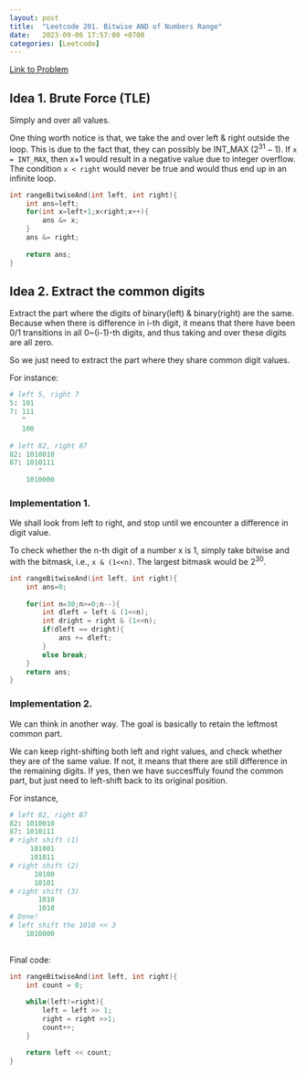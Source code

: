 ```yaml
---
layout: post
title:  "Leetcode 201. Bitwise AND of Numbers Range"
date:   2023-09-06 17:57:00 +0700
categories: [Leetcode]
---
```


[Link to Problem](https://leetcode.com/problems/bitwise-and-of-numbers-range/description/)

## Idea 1. Brute Force (TLE)

Simply and over all values.

One thing worth notice is that, we take the and over left & right outside the loop. This is due to the fact that, they can possibly be INT_MAX ($2^{31}-1$). If `x = INT_MAX`, then x+1 would result in a negative value due to integer overflow. The condition `x < right` would never be true and would thus end up in an infinite loop.

```cpp
int rangeBitwiseAnd(int left, int right){
    int ans=left;
    for(int x=left+1;x<right;x++){
        ans &= x;
    }
    ans &= right;
    
    return ans;
}
```

## Idea 2. Extract the common digits

Extract the part where the digits of binary(left) & binary(right) are the same. Because when there is difference in i-th digit, it means that there have been  0/1 transitions in all 0~(i-1)-th digits, and thus taking and over these digits are all zero.

So we just need to extract the part where they share common digit values.

For instance:

```python
# left 5, right 7
5: 101
7: 111
   ^
   100
 
# left 82, right 87
82: 1010010
87: 1010111
       ^ 
    1010000
```

### Implementation 1.

We shall look from left to right, and stop until we encounter a difference in digit value.

To check whether the n-th digit of a number x is 1, simply take bitwise and with the bitmask, i.e., `x & (1<<n)`.
The largest bitmask would be $2^{30}$.


```cpp
int rangeBitwiseAnd(int left, int right){
    int ans=0;
    
    for(int n=30;n>=0;n--){
        int dleft = left & (1<<n);
        int dright = right & (1<<n);
        if(dleft == dright){
            ans += dleft;
        }
        else break;
    }
    return ans;
}
```


### Implementation 2.

We can think in another way. The goal is basically to retain the leftmost common part.

We can keep right-shifting both left and right values, and check whether they are of the same value. If not, it means that there are still difference in the remaining digits. If yes, then we have succesffuly found the common part, but just need to left-shift back to its original position.

For instance,

```python
# left 82, right 87
82: 1010010
87: 1010111        
# right shift (1)
     101001
     101011
# right shift (2)
      10100
      10101
# right shift (3)
       1010
       1010
# Done!
# left shift the 1010 << 3
    1010000
       
```

Final code:

```cpp
int rangeBitwiseAnd(int left, int right){
    int count = 0;
    
    while(left!=right){
        left = left >> 1;
        right = right >>1;
        count++;
    }

    return left << count;
}
```